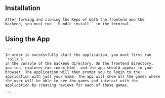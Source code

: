 ## Installation
    After forking and cloning the Repo of both the frontend and the backend, you must run ``bundle install`` in the terminal. 

## Using the App
    ```
    In order to successfully start the application, you must first run `rails s` 
    in the console of the backend directory. On the frontend directory, you run `explorer.exe index.html` and the app should appear in your browser. The application will then prompt you to login to the application with just your name. The app will show all the games where the user will be able to see the games and interact with the application by creating reviews for each of those games.

    ```


